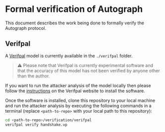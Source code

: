 # Formal verification of Autograph

This document describes the work being done to formally verify the Autograph
protocol.

## Verifpal

A [Verifpal](https://verifpal.com/) model is currently available in the
`./verifpal` folder.

> ⚠️ Please note that Verifpal is currently experimental software and that the
> accuracy of this model has not been verified by anyone other than the author.

If you want to run the attacker analysis of the model locally then please follow
the [instructions](https://verifpal.com/software) on the Verifpal website to
install the software.

Once the software is installed, clone this repository to your local machine and
run the attacker analysis by executing the following commands in a terminal
(replace `<path-to-repo>` with your local path to this repository):

```bash
cd <path-to-repo>/verification/verifpal
verifpal verify handshake.vp
```
